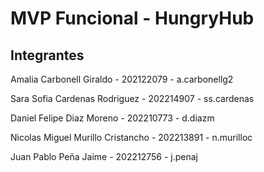 # MVP Funcional - HungryHub

## Integrantes

Amalia Carbonell Giraldo - 202122079 - a.carbonellg2

Sara Sofia Cardenas Rodriguez - 202214907 - ss.cardenas

Daniel Felipe Diaz Moreno - 202210773 - d.diazm

Nicolas Miguel Murillo Cristancho - 202213891 - n.murilloc

Juan Pablo Peña Jaime - 202212756 - j.penaj

